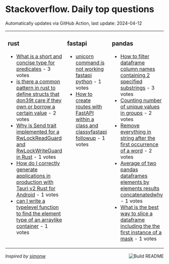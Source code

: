 # Stackoverflow. Daily top questions 

Automatically updates via GitHub Action, last update: <!-- date starts -->2024-04-12<!-- date ends -->


<table><tr><td valign="top" width="33%">

### rust
<!-- rust starts -->
* [What is a short and concise type for predicates](https://stackoverflow.com/questions/78311724/what-is-a-short-and-concise-type-for-predicates) - 3 votes
* [is there a common pattern in rust to define structs that don39t care if they own or borrow a certain value](https://stackoverflow.com/questions/78317865/is-there-a-common-pattern-in-rust-to-define-structs-that-dont-care-if-they-own) - 2 votes
* [Why is Send trait implemented for a RwLockReadGuard and RwLockWriteGuard in Rust](https://stackoverflow.com/questions/78311670/why-is-send-trait-implemented-for-a-rwlockreadguard-and-rwlockwriteguard-in-rus) - 1 votes
* [How do I correctly generate applications in production with Tauri v2 Rust for Android](https://stackoverflow.com/questions/78311576/how-do-i-correctly-generate-applications-in-production-with-tauri-v2-rust-for-an) - 1 votes
* [can I write a typelevel function to find the element type of an arraylike container](https://stackoverflow.com/questions/78313808/can-i-write-a-type-level-function-to-find-the-element-type-of-an-array-like-cont) - 1 votes
<!-- rust ends -->
</td><td valign="top" width="34%">


### fastapi
<!-- fastapi starts -->
* [unicorn command is not working fastapi python](https://stackoverflow.com/questions/78314501/unicorn-command-is-not-working-fastapi-python) - 1 votes
* [How to create routes with FastAPI within a class and classyfastapi  followup](https://stackoverflow.com/questions/78308291/how-to-create-routes-with-fastapi-within-a-class-and-classy-fastapi-followup) - 1 votes
<!-- fastapi ends -->
</td><td valign="top" width="34%">


### pandas
<!-- pandas starts -->
* [How to filter dataframe column names containing 2 specified substrings](https://stackoverflow.com/questions/78314168/how-to-filter-dataframe-column-names-containing-2-specified-substrings) - 3 votes
* [Counting number of unique values in groups](https://stackoverflow.com/questions/78316845/counting-number-of-unique-values-in-groups) - 2 votes
* [Remove everything in string after the first occurrence of a word](https://stackoverflow.com/questions/78309010/remove-everything-in-string-after-the-first-occurrence-of-a-word) - 2 votes
* [Average of two pandas dataframes elements by elements results concatenatedwhy](https://stackoverflow.com/questions/78309589/average-of-two-pandas-dataframes-elements-by-elements-results-concatenated-why) - 1 votes
* [What is the best way to slice a dataframe including the the first instance of a mask](https://stackoverflow.com/questions/78314515/what-is-the-best-way-to-slice-a-dataframe-including-the-the-first-instance-of-a) - 1 votes
<!-- pandas ends -->
</td></tr></table>

<a href="https://github.com/hp0404/hp0404/actions"><img src="https://github.com/hp0404/hp0404/workflows/Build%20README/badge.svg" align="right" alt="Build README"></a> <p>*Inspired by  [simonw](https://github.com/simonw/simonw)*</p>
